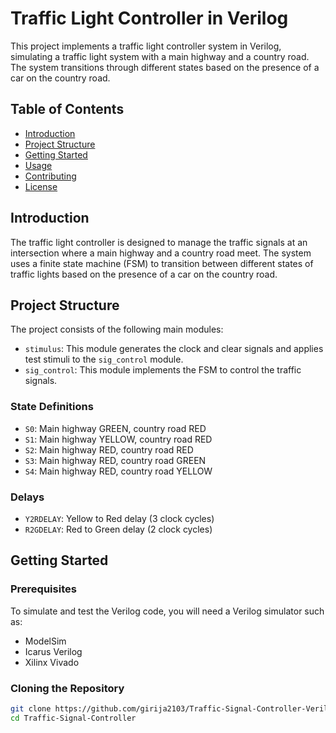 # Traffic Light Controller in Verilog

This project implements a traffic light controller system in Verilog, simulating a traffic light system with a main highway and a country road. The system transitions through different states based on the presence of a car on the country road.

## Table of Contents

- [Introduction](#introduction)
- [Project Structure](#project-structure)
- [Getting Started](#getting-started)
- [Usage](#usage)
- [Contributing](#contributing)
- [License](#license)

## Introduction

The traffic light controller is designed to manage the traffic signals at an intersection where a main highway and a country road meet. The system uses a finite state machine (FSM) to transition between different states of traffic lights based on the presence of a car on the country road.

## Project Structure

The project consists of the following main modules:

- `stimulus`: This module generates the clock and clear signals and applies test stimuli to the `sig_control` module.
- `sig_control`: This module implements the FSM to control the traffic signals.

### State Definitions

- `S0`: Main highway GREEN, country road RED
- `S1`: Main highway YELLOW, country road RED
- `S2`: Main highway RED, country road RED
- `S3`: Main highway RED, country road GREEN
- `S4`: Main highway RED, country road YELLOW

### Delays

- `Y2RDELAY`: Yellow to Red delay (3 clock cycles)
- `R2GDELAY`: Red to Green delay (2 clock cycles)

## Getting Started

### Prerequisites

To simulate and test the Verilog code, you will need a Verilog simulator such as:

- ModelSim
- Icarus Verilog
- Xilinx Vivado

### Cloning the Repository

```bash
git clone https://github.com/girija2103/Traffic-Signal-Controller-Verilog.git
cd Traffic-Signal-Controller

